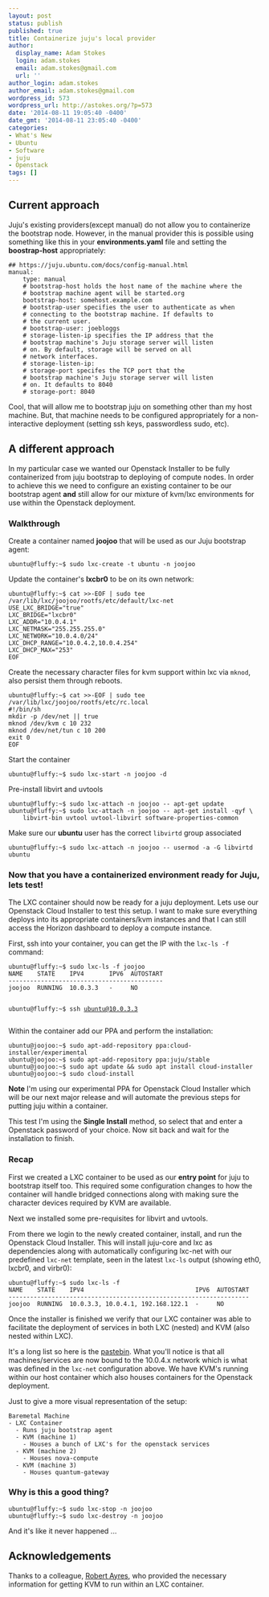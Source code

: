 ```yaml
---
layout: post
status: publish
published: true
title: Containerize juju's local provider
author:
  display_name: Adam Stokes
  login: adam.stokes
  email: adam.stokes@gmail.com
  url: ''
author_login: adam.stokes
author_email: adam.stokes@gmail.com
wordpress_id: 573
wordpress_url: http://astokes.org/?p=573
date: '2014-08-11 19:05:40 -0400'
date_gmt: '2014-08-11 23:05:40 -0400'
categories:
- What's New
- Ubuntu
- Software
- juju
- Openstack
tags: []
---
```

<h2>Current approach</h2>
<p>Juju's existing providers(except manual) do not allow you to containerize the bootstrap node. However, in the manual provider this is possible using something like this in your <strong>environments.yaml</strong> file and setting the <strong>boostrap-host</strong> appropriately:</p>
<pre><code>## https://juju.ubuntu.com/docs/config-manual.html
manual:
    type: manual
    # bootstrap-host holds the host name of the machine where the
    # bootstrap machine agent will be started.org
    bootstrap-host: somehost.example.com
    # bootstrap-user specifies the user to authenticate as when
    # connecting to the bootstrap machine. If defaults to
    # the current user.
    # bootstrap-user: joebloggs
    # storage-listen-ip specifies the IP address that the
    # bootstrap machine's Juju storage server will listen
    # on. By default, storage will be served on all
    # network interfaces.
    # storage-listen-ip:
    # storage-port specifes the TCP port that the
    # bootstrap machine's Juju storage server will listen
    # on. It defaults to 8040
    # storage-port: 8040
</code></pre>
<p>Cool, that will allow me to bootstrap juju on something other than my host machine. But, that machine needs to be configured appropriately for a non-interactive deployment (setting ssh keys, passwordless sudo, etc).</p>
<h2>A different approach</h2>
<p>In my particular case we wanted our Openstack Installer to be fully containerized from juju bootstrap to deploying of compute nodes. In order to achieve this we need to configure an existing container to be our bootstrap agent <strong>and</strong> still allow for our mixture of kvm/lxc environments for use within the Openstack deployment.</p>
<h3>Walkthrough</h3>
<p>Create a container named <strong>joojoo</strong> that will be used as our Juju bootstrap agent:</p>
<pre><code>ubuntu@fluffy:~$ sudo lxc-create -t ubuntu -n joojoo
</code></pre>
<p>Update the container's <strong>lxcbr0</strong> to be on its own network:</p>
<pre><code>ubuntu@fluffy:~$ cat >>-EOF | sudo tee /var/lib/lxc/joojoo/rootfs/etc/default/lxc-net
USE_LXC_BRIDGE="true"
LXC_BRIDGE="lxcbr0"
LXC_ADDR="10.0.4.1"
LXC_NETMASK="255.255.255.0"
LXC_NETWORK="10.0.4.0/24"
LXC_DHCP_RANGE="10.0.4.2,10.0.4.254"
LXC_DHCP_MAX="253"
EOF
</code></pre>
<p>Create the necessary character files for kvm support within lxc via <code>mknod</code>, also persist them through reboots.</p>
<pre><code>ubuntu@fluffy:~$ cat >>-EOF | sudo tee /var/lib/lxc/joojoo/rootfs/etc/rc.local
#!/bin/sh
mkdir -p /dev/net || true
mknod /dev/kvm c 10 232
mknod /dev/net/tun c 10 200
exit 0
EOF
</code></pre>
<p>Start the container</p>
<pre><code>ubuntu@fluffy:~$ sudo lxc-start -n joojoo -d
</code></pre>
<p>Pre-install libvirt and uvtools</p>
<pre><code>ubuntu@fluffy:~$ sudo lxc-attach -n joojoo -- apt-get update
ubuntu@fluffy:~$ sudo lxc-attach -n joojoo -- apt-get install -qyf \
    libvirt-bin uvtool uvtool-libvirt software-properties-common
</code></pre>
<p>Make sure our <strong>ubuntu</strong> user has the correct <code>libvirtd</code> group associated</p>
<pre><code>ubuntu@fluffy:~$ sudo lxc-attach -n joojoo -- usermod -a -G libvirtd ubuntu
</code></pre>
<h3>Now that you have a containerized environment ready for Juju, lets test!</h3>
<p>The LXC container should now be ready for a juju deployment. Lets use our Openstack Cloud Installer to test this setup. I want to make sure everything deploys into its appropriate containers/kvm instances and that I can still access the Horizon dashboard to deploy a compute instance.</p>
<p>First, ssh into your container, you can get the IP with the <code>lxc-ls -f</code> command:</p>
<pre><code>ubuntu@fluffy:~$ sudo lxc-ls -f joojoo
NAME    STATE    IPV4       IPV6  AUTOSTART
-------------------------------------------
joojoo  RUNNING  10.0.3.3   -     NO

ubuntu@fluffy:~$ ssh ubuntu@10.0.3.3
</code></pre>
<p>Within the container add our PPA and perform the installation:</p>
<pre><code>ubuntu@joojoo:~$ sudo apt-add-repository ppa:cloud-installer/experimental
ubuntu@joojoo:~$ sudo apt-add-repository ppa:juju/stable
ubuntu@joojoo:~$ sudo apt update && sudo apt install cloud-installer
ubuntu@joojoo:~$ sudo cloud-install
</code></pre>
<p><strong>Note</strong> I'm using our experimental PPA for Openstack Cloud Installer which will be our next major release and will automate the previous steps for putting juju within a container.</p>
<p>This test I'm using the <strong>Single Install</strong> method, so select that and enter a Openstack password of your choice. Now sit back and wait for the installation to finish.</p>
<h3>Recap</h3>
<p>First we created a LXC container to be used as our <strong>entry point</strong> for juju to bootstrap itself too. This required some configuration changes to how the container will handle bridged connections along with making sure the character devices required by KVM are available.</p>
<p>Next we installed some pre-requisites for libvirt and uvtools.</p>
<p>From there we login to the newly created container, install, and run the Openstack Cloud Installer. This will install juju-core and lxc as dependencies along with automatically configuring lxc-net with our predefined <code>lxc-net</code> template, seen in the latest <code>lxc-ls</code> output (showing eth0, lxcbr0, and virbr0):</p>
<pre><code>ubuntu@fluffy:~$ sudo lxc-ls -f
NAME    STATE    IPV4                               IPV6  AUTOSTART  
-------------------------------------------------------------------
joojoo  RUNNING  10.0.3.3, 10.0.4.1, 192.168.122.1  -     NO
</code></pre>
<p>Once the installer is finished we verify that our LXC container was able to facilitate the deployment of services in both LXC (nested) and KVM (also nested within LXC).</p>
<p>It's a long list so here is the <a href="http://paste.ubuntu.com/8021230/">pastebin</a>. What you'll notice is that all machines/services are now bound to the 10.0.4.x network which is what was defined in the <code>lxc-net</code> configuration above. We have KVM's running within our host container which also houses containers for the Openstack deployment.</p>
<p>Just to give a more visual representation of the setup:</p>
<pre><code>Baremetal Machine
- LXC Container
  - Runs juju bootstrap agent
  - KVM (machine 1)
    - Houses a bunch of LXC's for the openstack services
  - KVM (machine 2)
    - Houses nova-compute
  - KVM (machine 3)
    - Houses quantum-gateway
</code></pre>
<h3>Why is this a good thing?</h3>
<pre><code>ubuntu@fluffy:~$ sudo lxc-stop -n joojoo
ubuntu@fluffy:~$ sudo lxc-destroy -n joojoo
</code></pre>
<p>And it's like it never happened ...</p>
<h2>Acknowledgements</h2>
<p>Thanks to a colleague, <a href="http://voices.canonical.com/robert.ayres/">Robert Ayres</a>, who provided the necessary information for getting KVM to run within an LXC container.</p>
